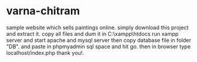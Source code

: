 # varna-chitram
sample website which sells  paintings online.
simply download this project and extract it.
copy all files and dum it in C:\xampp\htdocs
run xampp server and start apache and mysql server
then copy database file in folder "DB". and paste in phpmyadmin sql space and hit go.
then in browser type localhost/index.php
thank you!.
